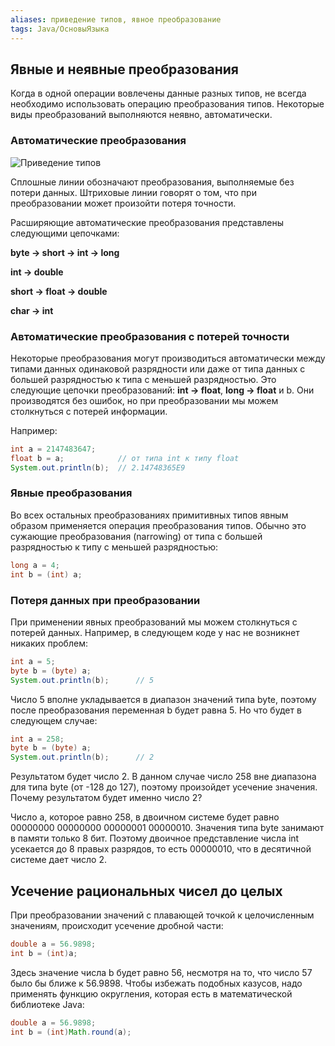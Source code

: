 ```yaml
---
aliases: приведение типов, явное преобразование
tags: Java/ОсновыЯзыка
--- 
```

## Явные и неявные преобразования
Когда в одной операции вовлечены данные разных типов, не всегда необходимо использовать операцию преобразования типов. Некоторые виды преобразований выполняются неявно, автоматически.

### Автоматические преобразования
![Приведение типов](https://developer.alexanderklimov.ru/android/java/cast.png)

Сплошные линии обозначают преобразования, выполняемые без потери данных. Штриховые линии говорят о том, что при преобразовании может произойти потеря точности.

Расширяющие автоматические преобразования представлены следующими цепочками:

**byte -> short -> int -> long**

**int -> double**

**short -> float -> double**

**char -> int**

### Автоматические преобразования с потерей точности
Некоторые преобразования могут производиться автоматически между типами данных одинаковой разрядности или даже от типа данных с большей разрядностью к типа с меньшей разрядностью. Это следующие цепочки преобразований: **int -> float**, **long -> float** и b. Они производятся без ошибок, но при преобразовании мы можем столкнуться с потерей информации.

Например:

``` Java
int a = 2147483647;
float b = a;            // от типа int к типу float
System.out.println(b);  // 2.14748365E9
```

### Явные преобразования
Во всех остальных преобразованиях примитивных типов явным образом применяется операция преобразования типов. Обычно это сужающие преобразования (narrowing) от типа с большей разрядностью к типу с меньшей разрядностью:

```java
long a = 4;
int b = (int) a;
```

### Потеря данных при преобразовании
При применении явных преобразований мы можем столкнуться с потерей данных. Например, в следующем коде у нас не возникнет никаких проблем:

``` Java
int a = 5;
byte b = (byte) a;
System.out.println(b);      // 5
```
Число 5 вполне укладывается в диапазон значений типа byte, поэтому после преобразования переменная b будет равна 5. Но что будет в следующем случае:

``` java
int a = 258;
byte b = (byte) a;
System.out.println(b);      // 2
```
Результатом будет число 2. В данном случае число 258 вне диапазона для типа byte (от -128 до 127), поэтому произойдет усечение значения. Почему результатом будет именно число 2?

Число a, которое равно 258, в двоичном системе будет равно 00000000 00000000 00000001 00000010. Значения типа byte занимают в памяти только 8 бит. Поэтому двоичное представление числа int усекается до 8 правых разрядов, то есть 00000010, что в десятичной системе дает число 2.

## Усечение рациональных чисел до целых
При преобразовании значений с плавающей точкой к целочисленным значениям, происходит усечение дробной части:


``` java
double a = 56.9898;
int b = (int)a;
```

Здесь значение числа b будет равно 56, несмотря на то, что число 57 было бы ближе к 56.9898. Чтобы избежать подобных казусов, надо применять функцию округления, которая есть в математической библиотеке Java:

``` java
double a = 56.9898;
int b = (int)Math.round(a);
```
